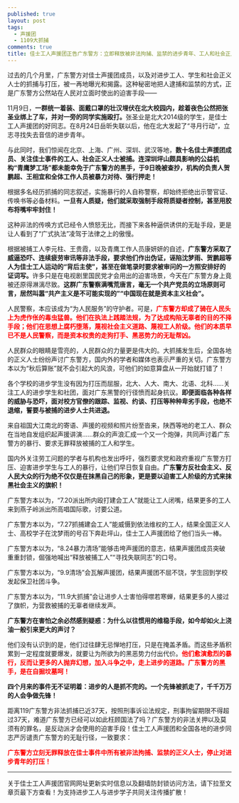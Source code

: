```yaml
---
published: true
layout: post
tags: 
  - 声援团
  - 1109大抓捕
comments: true
title: 佳士工人声援团正告广东警方：立即释放被非法拘捕、监禁的进步青年、工人和社会正义人士！
---
```


<p style="text-align:justify; text-justify:inter-ideograph;">
过去的几个月里，广东警方对佳士声援团成员，以及对进步工人、学生和社会正义人士的抓捕与打压，被一再地曝光和揭露。这种秘密地把人逮捕和监禁的方式，正是广东警方公然站在人民对立面时使出的迫害手段——<br>

11月9日，<strong>一群统一着装、面戴口罩的壮汉埋伏在北大校园内，趁着夜色公然把张圣业绑上了车，并对一旁的同学实施殴打。</strong>张圣业是北大2014级的学生，是佳士工人声援团的好同志。在8月24日岳昕失联以后，他在北大发起了“寻月行动”，立志寻找失去音信的进步青年。<br>

与此同时，我们惊闻在北京、上海、广州、深圳、武汉等地，<strong>数十名佳士声援团成员、关注佳士事件的工人、社会正义人士被捕。连深圳坪山颇具影响的公益机构“青鹰梦工场”都未能幸免于广东警方的黑手，于9日晚被查抄，机构的负责人贺鹏超、王相宜和全体工作人员被暴力对待、强行押走！</strong><br>

根据多名经历抓捕的同志叙述，实施暴行的人自称警察，却始终拒绝出示警官证、传唤书等必备材料。**一旦有人质疑，他们就采取强制手段将质疑者控制，甚至用胶布将嘴牢牢封住！**<br>

这种非法的传唤方式已经令人愤怒无比，而接下来各种逼供诱供的无耻手段，更是让人看到了“广式执法”凌驾于法律之上的傲慢。<br>

根据被捕工人李元柱、王贵霞，以及青鹰工作人员康妍妍的自述，<strong>广东警方采取了威逼恐吓、连续疲劳审讯等非法手段，要求他们作出伪证，诬陷沈梦雨、贺鹏超等人为佳士工人运动的“背后主使”，甚至在做笔录时要求被审问的一方照安排好的证词写。</strong>许多只是在电视剧里国民党才会用出的迫害场景，今天在广东警方身上竟被还原得淋漓尽致。**这群广东警察满嘴荒唐言，毫无一个共产党员的立场原则可言，居然叫嚣“共产主义是不可能实现的”“中国现在就是资本主义社会”。**<br>

人民警察，本应该成为“为人民服务”的守护者。可是，<strong><span style="color:#ff0000;">广东警方却成了骑在人民头上为虎作伥的毒虫猛兽。他们在执法上践踏法规，为了达成构陷无辜者的目的不择手段；他们在思想上腐朽堕落，蔑视社会主义道路、蔑视工人阶级。他们的本质早已不是人民警察，而是资本权贵的走狗打手、黑恶势力的无耻帮凶。</span></strong><br>

人民群众的眼睛是雪亮的，人民群众的力量更是伟大的。大抓捕发生后，全国各地的正义人士纷纷声讨广东警方，国内外的学者和媒体也表示严重的关切。广东警方本以为“秋后算账”就不会引起大的风浪，可他们的如意算盘从一开始就打错了！<br>

各个学校的进步学生没有因为打压而屈服，北大、人大、南大、北语、北科……关注工人的进步学生和社团，面对广东黑警的行径愤而起身抗议。**即便面临各种各样的威胁与恐吓，面对校方官僚的跟踪、监视、约谈、打压等种种卑劣手段，也绝不退缩，誓要与被捕的进步人士共进退。**<br>

来自祖国大江南北的寄语、声援的视频和照片纷至沓来，陕西等地的老工人、群众在当地自发组织起声援讲演……群众的声浪汇成一个又一个炮弹，共同声讨着广东警方的暴行、要求无罪释放被捕的工人和学生。<br>

国内外关注劳工问题的学者与机构也发出呼吁，强烈要求党和政府重视广东警方打压、迫害进步学生与工人的暴行，让他们早日恢复自由。**广东警方反社会主义、反人民大众的行为绝不仅仅是在抹黑自己的形象，更是要以迫害工人阶级的方式来抹黑社会主义的旗帜！**<br>

广东警方本以为，“7.20派出所内殴打建会工人”就能让工人闭嘴，结果更多的工人来到燕子岭派出所高唱国际歌，讨要公道。<br>

广东警方本以为，“7.27抓捕建会工人”能威慑到依法维权的工人，结果全国正义人士、高校学子在沈梦雨的号召下奔赴坪山，佳士工人声援团给了他们当头一棒。<br>

广东警方本以为，“8.24暴力清场”能够击垮声援团的意志，结果声援团成员突破重重封锁，倔强地喊出“释放被捕工人”“寻找失联同志”的口号。<br>

广东警方本以为，“9.9清场”会瓦解声援团，结果声援团不屈不饶，学生回到学校发起保卫社团斗争。<br>

广东警方本以为，“11.9大抓捕”会让进步人士害怕得噤若寒蝉，结果更多的人接过了旗帜，为营救被捕的无辜者继续发声。<br>

<strong>广东警方在害怕之余必然感到疑惑：为什么以往惯用的维稳手段，如今却如火上浇油一般引来更大的声讨？</strong><br>

他们没有认识到的是，他们过往肆无忌惮地打压，只是在掩盖矛盾。而这些矛盾积累到一定程度就要爆发，就要让为所欲为的黑恶势力付出代价。**<span style="color:#ff0000;">他们愈演愈烈的暴行，反而让更多的人抛弃幻想，加入斗争之中，走上进步的道路。广东警方的黑手，是在自掘坟墓呵！</span>**<br>

**四个月来的事件无不证明着：进步的人是抓不完的。一个先锋被抓走了，千千万万的人会争做先锋！**<br>

距离119广东警方非法抓捕已近37天，按照刑事诉讼法规定，刑事拘留期限不得超过37天，难道广东警方已经可以如此枉顾国法了吗？广东警方的非法关押以及莫须有的罪名，是反动派才会使用的迫害手段！佳士工人声援团和全国各地的进步同志严厉谴责广东警方的无耻行径，一致要求：<br>

**<span style="color:#ff0000;">广东警方立刻无罪释放在佳士事件中所有被非法拘捕、监禁的正义人士，停止对进步青年的打压！</span>**
</p>

---
关于佳士工人声援团官网网址更新实时信息以及翻墙防封锁访问方法，请下拉至文章页最下方查看！为支持进步工人与进步学子共同关注传播扩散！
